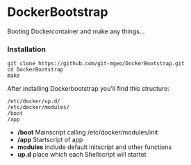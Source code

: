 # DockerBootstrap

Booting Dockercontainer and make any things...

### Installation
```
git clone https://github.com/git-mgeo/DockerBootstrap.git
cd DockerBootstrap
make
```

After installing Dockerbootstrap you'll find this structure:
```
/etc/docker/up.d/
/etc/docker/modules/
/boot
/app
```
* **/boot** Mainscript calling /etc/docker/modules/init
* **/app** Startscript of app
* **modules** include default initscript and other functions
* **up.d** place which each Shellscript will startet


